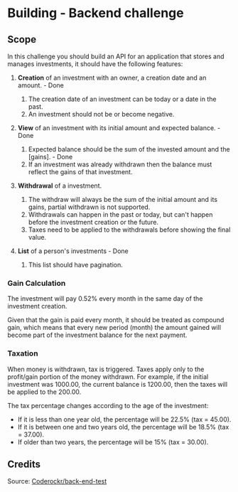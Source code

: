 # Building - Backend challenge

## Scope

In this challenge you should build an API for an application that stores and manages investments, it should have the following features:

1. **Creation** of an investment with an owner, a creation date and an amount. - Done

   1. The creation date of an investment can be today or a date in the past.
   2. An investment should not be or become negative.

2. **View** of an investment with its initial amount and expected balance. - Done

   1. Expected balance should be the sum of the invested amount and the [gains]. - Done
   2. If an investment was already withdrawn then the balance must reflect the gains of that investment.

3. **Withdrawal** of a investment.

   1. The withdraw will always be the sum of the initial amount and its gains,
      partial withdrawn is not supported.
   2. Withdrawals can happen in the past or today, but can't happen before the investment creation or the future.
   3. Taxes need to be applied to the withdrawals before showing the final value.

4. **List** of a person's investments - Done
   1. This list should have pagination.

### Gain Calculation

The investment will pay 0.52% every month in the same day of the investment creation.

Given that the gain is paid every month, it should be treated as compound gain, which means that every new period (month) the amount gained will become part of the investment balance for the next payment.

### Taxation

When money is withdrawn, tax is triggered. Taxes apply only to the profit/gain portion of the money withdrawn. For example, if the initial investment was 1000.00, the current balance is 1200.00, then the taxes will be applied to the 200.00.

The tax percentage changes according to the age of the investment:

- If it is less than one year old, the percentage will be 22.5% (tax = 45.00).
- If it is between one and two years old, the percentage will be 18.5% (tax = 37.00).
- If older than two years, the percentage will be 15% (tax = 30.00).

## Credits

Source: [Coderockr/back-end-test](https://github.com/Coderockr/backend-test/tree/main)
